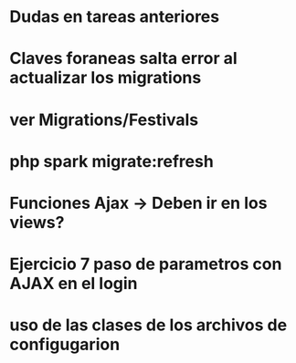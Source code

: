 # Dudas en tareas anteriores


# Claves foraneas salta error al actualizar los migrations
# ver Migrations/Festivals
# php spark migrate:refresh



# Funciones Ajax -> Deben ir en los views?








# Ejercicio 7 paso de parametros con AJAX en el login

# uso de las clases de los archivos de configugarion